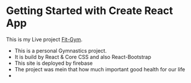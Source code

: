 # Getting Started with Create React App

This is my Live project [Fit-Gym](https://fit-gym-c5eb9.web.app/).
 - This is a personal Gymnastics project.
 - It is build by React & Core CSS and also React-Bootstrap
 - This site is deployed by firebase
 - The project was mein that how much important good health for our life
 - 

 